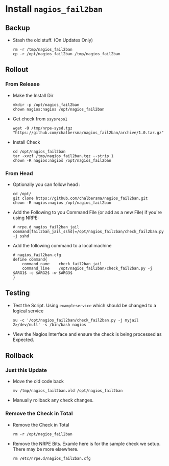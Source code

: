 # Install `nagios_fail2ban`

## Backup

* Stash the old stuff. (On Updates Only)

	```
	rm -r /tmp/nagios_fail2ban
	cp -r /opt/nagios_fail2ban /tmp/nagios_fail2ban
	```

## Rollout

### From Release

* Make the Install Dir

	```
	mkdir -p /opt/nagios_fail2ban
	chown nagios:nagios /opt/nagios_fail2ban
	```

* Get check from `ssysrepo1`

	```
	wget -O /tmp/nrpe-sysd.tgz "https://github.com/chalbersma/nagios_fail2ban/archive/1.0.tar.gz"
	```

* Install Check

	```
	cd /opt/nagios_fail2ban
	tar -xvzf /tmp/nagios_fail2ban.tgz --strip 1
	chown -R nagios:nagios /opt/nagios_fail2ban
	```
### From Head

* Optionally you can follow head :

	```
	cd /opt/
	git clone https://github.com/chalbersma/nagios_fail2ban.git
	chown -R nagios:nagios /opt/nagios_fail2ban
	```

* Add the Following to you Command File (or add as a new File) if you're using NRPE:

	```
	# nrpe.d nagios_fail2ban_jail
	command[fail2ban_jail_sshd]=/opt/nagios_fail2ban/check_fail2ban.py -j sshd
	```

* Add the following command to a local machine

	```
	# nagios_fail2ban.cfg
	define command{
		command_name	check_fail2ban_jail
		command_line	/opt/nagios_fail2ban/check_fail2ban.py -j $ARG1$ -c $ARG2$ -w $ARG3$
	}
	```

## Testing

* Test the Script. Using `exampleservice` which should be changed to a logical service

	```
	su -c '/opt/nagios_fail2ban/check_fail2ban.py -j myjail 2>/dev/null' -s /bin/bash nagios
	```

* View the Nagios Interface and ensure the check is being processed as Expected.

## Rollback

### Just this Update

* Move the old code back

	```
	mv /tmp/nagios_fail2ban.old /opt/nagios_fail2ban
	```

* Manually rollback any check changes.

### Remove the Check in Total

* Remove the Check in Total

	```
	rm -r /opt/nagios_fail2ban
	```

* Remove the NRPE Bits. Examle here is for the sample check we setup. There may be more elsewhere.

	```
	rm /etc/nrpe.d/nagios_fail2ban.cfg
	```
